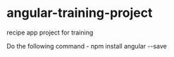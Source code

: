# angular-training-project
recipe app project for training

Do the following command -
npm install angular --save

